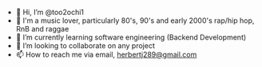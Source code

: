 - 👋 Hi, I’m @too2ochi1
- 👀 I'm a music lover, particularly 80's, 90's and early 2000's rap/hip hop, RnB and raggae
- 🌱 I’m currently learning software engineering (Backend Development)
- 💞️ I’m looking to collaborate on any project 
- 📫 How to reach me via email, herbertj289@gmail.com

<!---
too2ochi1/too2ochi1 is a ✨ special ✨ repository because its `README.md` (this file) appears on your GitHub profile.
You can click the Preview link to take a look at your changes.
--->
